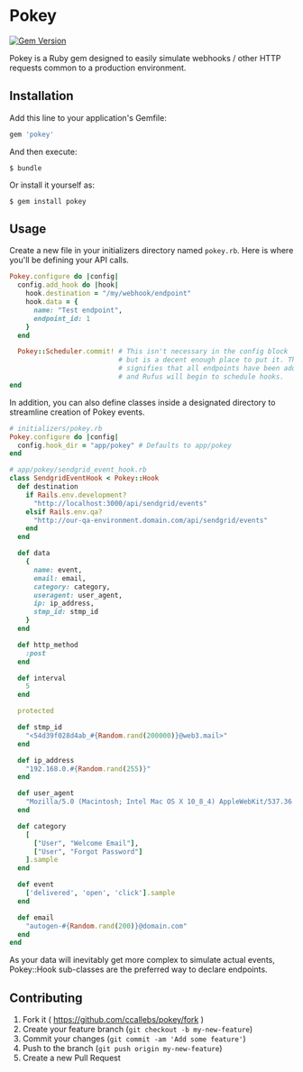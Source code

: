 # Pokey

[![Gem Version](https://badge.fury.io/rb/pokey.svg)](http://badge.fury.io/rb/pokey)

Pokey is a Ruby gem designed to easily simulate webhooks / other HTTP requests common 
to a production environment.

## Installation

Add this line to your application's Gemfile:

```ruby
gem 'pokey'
```

And then execute:

    $ bundle

Or install it yourself as:

    $ gem install pokey

## Usage

Create a new file in your initializers directory named `pokey.rb`. Here
is where you'll be defining your API calls.

``` RUBY
Pokey.configure do |config|
  config.add_hook do |hook|
    hook.destination = "/my/webhook/endpoint"
    hook.data = {
      name: "Test endpoint",
      endpoint_id: 1
    }
  end

  Pokey::Scheduler.commit! # This isn't necessary in the config block
                           # but is a decent enough place to put it. This
                           # signifies that all endpoints have been added
                           # and Rufus will begin to schedule hooks.
end
```

In addition, you can also define classes inside a designated directory to
streamline creation of Pokey events.

``` RUBY
# initializers/pokey.rb
Pokey.configure do |config|
  config.hook_dir = "app/pokey" # Defaults to app/pokey
end

# app/pokey/sendgrid_event_hook.rb
class SendgridEventHook < Pokey::Hook
  def destination
    if Rails.env.development?
      "http://localhost:3000/api/sendgrid/events"
    elsif Rails.env.qa?
      "http://our-qa-environment.domain.com/api/sendgrid/events"
    end
  end

  def data
    {
      name: event,
      email: email,
      category: category,
      useragent: user_agent,
      ip: ip_address,
      stmp_id: stmp_id
    }
  end

  def http_method
    :post
  end

  def interval
    5
  end

  protected

  def stmp_id
    "<54d39f028d4ab_#{Random.rand(200000)}@web3.mail>"
  end

  def ip_address
    "192.168.0.#{Random.rand(255)}"
  end

  def user_agent
    "Mozilla/5.0 (Macintosh; Intel Mac OS X 10_8_4) AppleWebKit/537.36 (KHTML, like Gecko) Chrome/28.0.1500.95 Safari/537.36"
  end

  def category
    [
      ["User", "Welcome Email"],
      ["User", "Forgot Password"]
    ].sample
  end

  def event
    ['delivered', 'open', 'click'].sample
  end

  def email
    "autogen-#{Random.rand(200)}@domain.com"
  end
end
```

As your data will inevitably get more complex to simulate actual events,
Pokey::Hook sub-classes are the preferred way to declare endpoints.


## Contributing

1. Fork it ( https://github.com/ccallebs/pokey/fork )
2. Create your feature branch (`git checkout -b my-new-feature`)
3. Commit your changes (`git commit -am 'Add some feature'`)
4. Push to the branch (`git push origin my-new-feature`)
5. Create a new Pull Request
